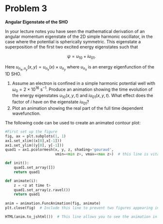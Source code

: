 # Problem 3

**Angular Eigenstate of the SHO**

In your lecture notes you have seen the mathematical derivation of an angular momentum eigenstate of the 2D simple harmonic oscillator, in the case where the potential is spherically symmetric. This eigenstate a superposition of the first two excited energy eigenstates such that

$$ \psi = u_{10} + i u_{01}. $$

Here $u_{n_x, n_y}(x, y) = u_{n_x}(x) \times u_{n_y}$ where $u_{n_x}$ is an energy eigenfunction of the 1D SHO.

1. Assume an electron is confined in a simple harmonic potential well with $\omega_0 = 2\times10^{16}$ s$^{-1}$. Produce an animation showing the time evolution of the energy eigenstates $u_{10}(x, y, t)$ and $i u_{01}(x, y, t)$. What effect does the factor of $i$ have on the eigenstate $i u_{01}$?
2. Plot an animation showing the real part of the full time dependent wavefunction.

The following code can be used to create an animated contour plot:
```python
#First set up the figure
fig, ax = plt.subplots(1, 1)
ax1.set_xlim((x[0],x[-1]))
ax1.set_ylim((y[0], y[-1]))
quad1 = ax1.pcolormesh(x, y, z, shading='gouraud',
                       vmin=<min z>, vmax=<max z>)  # this line is vital to ensure the colour map stays consistent

def init():
    quad1.set_array([])
    return quad1

def animate(i):
    z = <z at time t>
    quad1.set_array(z.ravel())
    return quad1
    
anim = animation.FuncAnimation(fig, animate)
plt.close(fig)  # Include this line to prevent two figures appearing in the notebook

HTML(anim.to_jshtml())  # This line allows you to see the animation in the notebook
```

